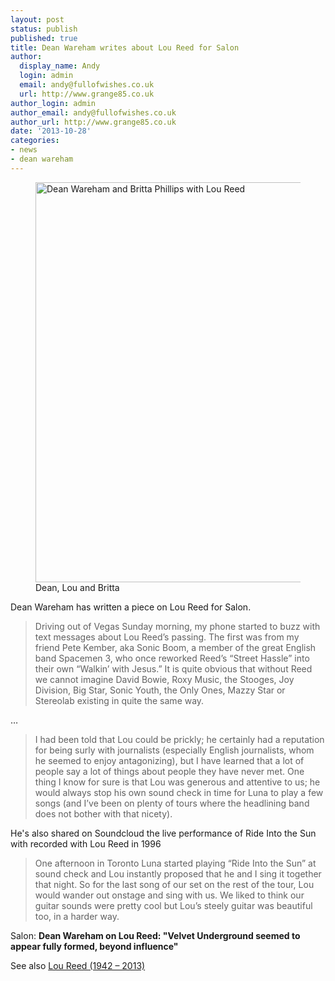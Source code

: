 ```yaml
---
layout: post
status: publish
published: true
title: Dean Wareham writes about Lou Reed for Salon
author:
  display_name: Andy
  login: admin
  email: andy@fullofwishes.co.uk
  url: http://www.grange85.co.uk
author_login: admin
author_email: andy@fullofwishes.co.uk
author_url: http://www.grange85.co.uk
date: '2013-10-28'
categories:
- news
- dean wareham
---
```

<p><figure class="caption aligncenter"><img src="https://media.fullofwishes.co.uk/00-misc/pictures/dean-lou-and-britta.jpg" width="427" height="640" alt="Dean Wareham and Britta Phillips with Lou Reed" class /><figcaption class="caption-text"> Dean, Lou and Britta</figcaption></figure>
Dean Wareham has written a piece on Lou Reed for Salon.<br />
<blockquote>
Driving out of Vegas Sunday morning, my phone started to buzz with text messages about Lou Reed’s passing. The first was from my friend Pete Kember, aka Sonic Boom, a member of the great English band Spacemen 3, who once reworked Reed’s “Street Hassle” into their own “Walkin’ with Jesus.” It is quite obvious that without Reed we cannot imagine David Bowie, Roxy Music, the Stooges, Joy Division, Big Star, Sonic Youth, the Only Ones, Mazzy Star or Stereolab existing in quite the same way.</p></blockquote>
<p>&hellip;<br />
<blockquote>I had been told that Lou could be prickly; he certainly had a reputation for being surly with journalists (especially English journalists, whom he seemed to enjoy antagonizing), but I have learned that a lot of people say a lot of things about people they have never met. One thing I know for sure is that Lou was generous and attentive to us; he would always stop his own sound check in time for Luna to play a few songs (and I’ve been on plenty of tours where the headlining band does not bother with that nicety).</p></blockquote>
<p>He's also shared on Soundcloud the live performance of Ride Into the Sun with recorded with Lou Reed in 1996<br />
<blockquote>One afternoon in Toronto Luna started playing “Ride Into the Sun” at sound check and Lou instantly proposed that he and I sing it together that night. So for the last song of our set on the rest of the tour, Lou would wander out onstage and sing with us. We liked to think our guitar sounds were pretty cool but Lou’s steely guitar was beautiful too, in a harder way.</p></blockquote>
<p>Salon: <strong>Dean Wareham on Lou Reed: "Velvet Underground seemed to appear fully formed, beyond influence"</strong></p>
<p>See also <a href="/2013/10/28/lou-reed-1942-2013/" title="Lou Reed (1942 – 2013)">Lou Reed (1942 – 2013)</a></p>
